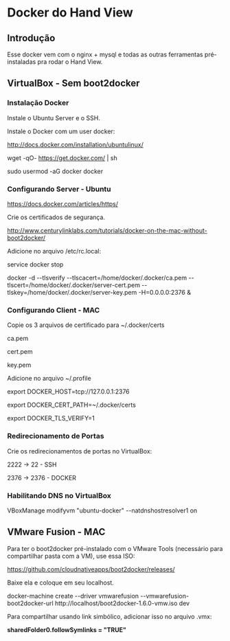 <h1>Docker do Hand View</h1>

<h2>Introdução</h2>

Esse docker vem com o nginx + mysql e todas as outras ferramentas pré-instaladas pra rodar o Hand View.

<h2>VirtualBox - Sem boot2docker</h2>

<h3>Instalação Docker</h3>

Instale o Ubuntu Server e o SSH.

Instale o Docker com um user docker:

http://docs.docker.com/installation/ubuntulinux/

wget -qO- https://get.docker.com/ | sh

sudo usermod -aG docker docker

<h3>Configurando Server - Ubuntu</h3>

https://docs.docker.com/articles/https/

Crie os certificados de segurança.

http://www.centurylinklabs.com/tutorials/docker-on-the-mac-without-boot2docker/

Adicione no arquivo /etc/rc.local:

service docker stop

docker -d --tlsverify --tlscacert=/home/docker/.docker/ca.pem --tlscert=/home/docker/.docker/server-cert.pem --tlskey=/home/docker/.docker/server-key.pem  -H=0.0.0.0:2376 &

<h3>Configurando Client - MAC</h3>

Copie os 3 arquivos de certificado  para ~/.docker/certs

ca.pem

cert.pem

key.pem

Adicione no arquivo ~/.profile

export DOCKER_HOST=tcp://127.0.0.1:2376

export DOCKER_CERT_PATH=~/.docker/certs

export DOCKER_TLS_VERIFY=1

<h3>Redirecionamento de Portas</h3>

Crie os redirecionamentos de portas no VirtualBox:

2222 -> 22 - SSH

2376 -> 2376 - DOCKER

<h3>Habilitando DNS no VirtualBox</h3>

VBoxManage modifyvm "ubuntu-docker" --natdnshostresolver1 on

<h2>VMware Fusion - MAC</h2>

Para ter o boot2docker pré-instalado com o VMware Tools (necessário para compartilhar pasta com a VM), use essa ISO:

https://github.com/cloudnativeapps/boot2docker/releases/

Baixe ela e coloque em seu localhost.

docker-machine create --driver vmwarefusion --vmwarefusion-boot2docker-url http://localhost/boot2docker-1.6.0-vmw.iso dev

Para compartilhar usando link simbólico, adicionar isso no arquivo .vmx:

<b>sharedFolder0.followSymlinks = "TRUE"</b>
